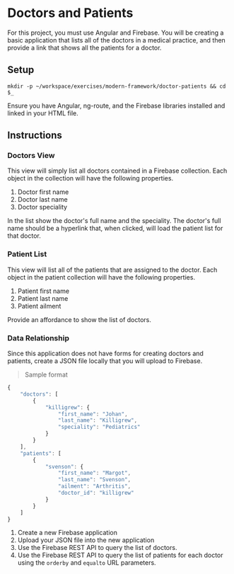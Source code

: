 # Doctors and Patients

For this project, you must use Angular and Firebase. You will be creating a basic application that lists all of the doctors in a medical practice, and then provide a link that shows all the patients for a doctor.

## Setup

```
mkdir -p ~/workspace/exercises/modern-framework/doctor-patients && cd $_
```

Ensure you have Angular, ng-route, and the Firebase libraries installed and linked in your HTML file.

## Instructions

### Doctors View

This view will simply list all doctors contained in a Firebase collection. Each object in the collection will have the following properties.

1. Doctor first name
1. Doctor last name
1. Doctor speciality

In the list show the doctor's full name and the speciality. The doctor's full name should be a hyperlink that, when clicked, will load the patient list for that doctor.

### Patient List

This view will list all of the patients that are assigned to the doctor. Each object in the patient collection will have the following properties.

1. Patient first name
1. Patient last name
1. Patient ailment

Provide an affordance to show the list of doctors.

### Data Relationship

Since this application does not have forms for creating doctors and patients, create a JSON file locally that you will upload to Firebase.

> Sample format

```js
{
    "doctors": [
        {
            "killigrew": {
                "first_name": "Johan",
                "last_name": "Killigrew",
                "speciality": "Pediatrics"
            }
        }
    ],
    "patients": [
        {
            "svenson": {
                "first_name": "Margot",
                "last_name": "Svenson",
                "ailment": "Arthritis",
                "doctor_id": "killigrew"
            }
        }
    ]
}
```

1. Create a new Firebase application
1. Upload your JSON file into the new application
1. Use the Firebase REST API to query the list of doctors.
1. Use the Firebase REST API to query the list of patients for each doctor using the `orderby` and `equalto` URL parameters.



